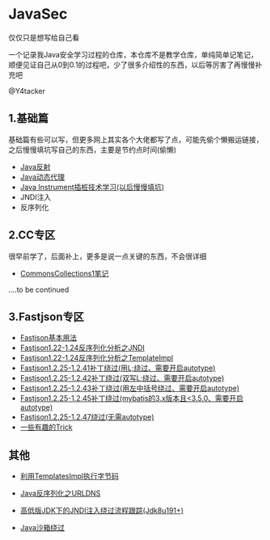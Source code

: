 # JavaSec

仅仅只是想写给自己看

一个记录我Java安全学习过程的仓库，本仓库不是教学仓库，单纯简单记笔记，顺便见证自己从0到0.1的过程吧，少了很多介绍性的东西，以后等厉害了再慢慢补充吧

@Y4tacker

## 1.基础篇

基础篇有些可以写，但更多网上其实各个大佬都写了点，可能先偷个懒搬运链接，之后慢慢填坑写自己的东西，主要是节约点时间(偷懒)

- [Java反射](https://github.com/Stakcery/JavaSec/blob/main/1.%E5%9F%BA%E7%A1%80%E7%9F%A5%E8%AF%86/%E5%8F%8D%E5%B0%84/%E5%8F%8D%E5%B0%84.md)
- [Java动态代理](https://github.com/Stakcery/JavaSec/blob/main/1.%E5%9F%BA%E7%A1%80%E7%9F%A5%E8%AF%86/%E5%8A%A8%E6%80%81%E4%BB%A3%E7%90%86/%E5%8A%A8%E6%80%81%E4%BB%A3%E7%90%86.md)
- [Java Instrument插桩技术学习(以后慢慢填坑)](https://github.com/Stakcery/JavaSec/blob/main/1.%E5%9F%BA%E7%A1%80%E7%9F%A5%E8%AF%86/JavaInstrument%E6%8F%92%E6%A1%A9%E6%8A%80%E6%9C%AF/JavaInstrument%E6%8F%92%E6%A1%A9%E6%8A%80%E6%9C%AF.md)
- JNDI注入
- 反序列化

## 2.CC专区

很早前学了，后面补上，更多是说一点关键的东西，不会很详细

- [CommonsCollections1笔记](https://github.com/Stakcery/JavaSec/blob/main/2.CC%E4%B8%93%E5%8C%BA/CommonsCollections1/CommonsCollections1.md)

....to be continued

## 3.Fastjson专区

- [Fastjson基本用法](https://github.com/Stakcery/JavaSec/blob/main/3.FastJson%E4%B8%93%E5%8C%BA/Fastjson%E5%9F%BA%E6%9C%AC%E7%94%A8%E6%B3%95/Fastjson%E5%9F%BA%E6%9C%AC%E7%94%A8%E6%B3%95.md)
- [Fastjson1.22-1.24反序列化分析之JNDI](https://github.com/Stakcery/JavaSec/blob/main/3.FastJson%E4%B8%93%E5%8C%BA/Fastjson1.22-1.24/Fastjson1.22-1.24%E5%8F%8D%E5%BA%8F%E5%88%97%E5%8C%96%E5%88%86%E6%9E%90%E4%B9%8BJNDI/Fastjson1.22-1.24.md)
- [Fastjson1.22-1.24反序列化分析之TemplateImpl](https://github.com/Stakcery/JavaSec/blob/main/3.FastJson%E4%B8%93%E5%8C%BA/Fastjson1.22-1.24/Fastjson1.22-1.24%E5%8F%8D%E5%BA%8F%E5%88%97%E5%8C%96%E5%88%86%E6%9E%90%E4%B9%8BTemplateImpl/Fastjson1.22-1.24.md)
- [Fastjson1.2.25-1.2.41补丁绕过(用L;绕过、需要开启autotype)](https://github.com/Stakcery/JavaSec/blob/main/3.FastJson%E4%B8%93%E5%8C%BA/Bypass/Fastjson1.2.25-1.2.41%E8%A1%A5%E4%B8%81%E7%BB%95%E8%BF%87/Fastjson1.2.25-1.2.41%E8%A1%A5%E4%B8%81%E7%BB%95%E8%BF%87.md)
- [Fastjson1.2.25-1.2.42补丁绕过(双写L;绕过、需要开启autotype)](https://github.com/Stakcery/JavaSec/blob/main/3.FastJson%E4%B8%93%E5%8C%BA/Bypass/Fastjson1.2.25-1.2.42%E8%A1%A5%E4%B8%81%E7%BB%95%E8%BF%87/Fastjson1.2.25-1.2.42%E8%A1%A5%E4%B8%81%E7%BB%95%E8%BF%87.md)
- [Fastjson1.2.25-1.2.43补丁绕过(用左中括号绕过、需要开启autotype)](https://github.com/Stakcery/JavaSec/blob/main/3.FastJson%E4%B8%93%E5%8C%BA/Bypass/Fastjson1.2.25-1.2.43%E8%A1%A5%E4%B8%81%E7%BB%95%E8%BF%87/Fastjson1.2.25-1.2.43%E8%A1%A5%E4%B8%81%E7%BB%95%E8%BF%87.md)
- [Fastjson1.2.25-1.2.45补丁绕过(mybatis的3.x版本且<3.5.0、需要开启autotype)](https://github.com/Stakcery/JavaSec/blob/main/3.FastJson%E4%B8%93%E5%8C%BA/Bypass/Fastjson1.2.25-1.2.45%E8%A1%A5%E4%B8%81%E7%BB%95%E8%BF%87/Fastjson1.2.25-1.2.45%E8%A1%A5%E4%B8%81%E7%BB%95%E8%BF%87.md)
- [Fastjson1.2.25-1.2.47绕过(无需autotype)](https://github.com/Stakcery/JavaSec/blob/main/3.FastJson%E4%B8%93%E5%8C%BA/Bypass/Fastjson1.2.25-1.2.47%E7%BB%95%E8%BF%87%E6%97%A0%E9%9C%80AutoType/Fastjson1.2.25-1.2.47%E7%BB%95%E8%BF%87%E6%97%A0%E9%9C%80AutoType.md)
- [一些有趣的Trick](https://github.com/Stakcery/JavaSec/blob/main/3.FastJson%E4%B8%93%E5%8C%BA/%E6%9C%89%E8%B6%A3Trick/FastJson%20Trick.md)



## 其他

- [利用TemplatesImpl执行字节码](https://github.com/Stakcery/JavaSec/blob/main/%E5%85%B6%E4%BB%96/%E5%88%A9%E7%94%A8TemplatesImpl%E6%89%A7%E8%A1%8C%E5%AD%97%E8%8A%82%E7%A0%81/%E5%88%A9%E7%94%A8TemplatesImpl%E6%89%A7%E8%A1%8C%E5%AD%97%E8%8A%82%E7%A0%81.md)
- [Java反序列化之URLDNS](https://github.com/Stakcery/JavaSec/blob/main/%E5%85%B6%E4%BB%96/Java%E5%8F%8D%E5%BA%8F%E5%88%97%E5%8C%96%E4%B9%8BURLDNS/Java%E5%8F%8D%E5%BA%8F%E5%88%97%E5%8C%96%E4%B9%8BURLDNS.md)
- [高低版JDK下的JNDI注入绕过流程跟踪(Jdk8u191+)](https://github.com/Stakcery/JavaSec/blob/main/%E5%85%B6%E4%BB%96/%E9%AB%98%E4%BD%8E%E7%89%88JDK%E4%B8%8B%E7%9A%84JNDI%E6%B3%A8%E5%85%A5%E7%BB%95%E8%BF%87%E6%B5%81%E7%A8%8B%E8%B7%9F%E8%B8%AA/%E9%AB%98%E4%BD%8E%E7%89%88JDK%E4%B8%8B%E7%9A%84JNDI%E6%B3%A8%E5%85%A5%E7%BB%95%E8%BF%87%E6%B5%81%E7%A8%8B%E8%B7%9F%E8%B8%AA.md)

- [Java沙箱绕过](https://www.anquanke.com/post/id/151398)

